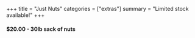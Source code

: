 +++
title = "Just Nuts"
categories = ["extras"]
summary = "Limited stock available!"
+++

#### $20.00 - 30lb sack of nuts

